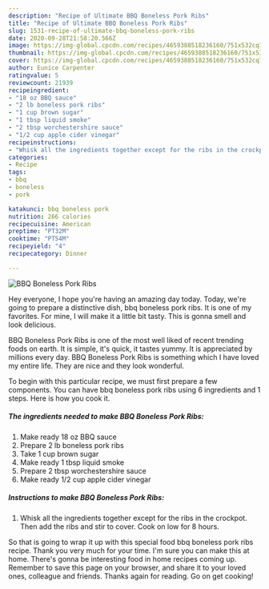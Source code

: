 ```yaml
---
description: "Recipe of Ultimate BBQ Boneless Pork Ribs"
title: "Recipe of Ultimate BBQ Boneless Pork Ribs"
slug: 1531-recipe-of-ultimate-bbq-boneless-pork-ribs
date: 2020-09-28T21:58:20.566Z
image: https://img-global.cpcdn.com/recipes/4659388518236160/751x532cq70/bbq-boneless-pork-ribs-recipe-main-photo.jpg
thumbnail: https://img-global.cpcdn.com/recipes/4659388518236160/751x532cq70/bbq-boneless-pork-ribs-recipe-main-photo.jpg
cover: https://img-global.cpcdn.com/recipes/4659388518236160/751x532cq70/bbq-boneless-pork-ribs-recipe-main-photo.jpg
author: Eunice Carpenter
ratingvalue: 5
reviewcount: 21939
recipeingredient:
- "18 oz BBQ sauce"
- "2 lb boneless pork ribs"
- "1 cup brown sugar"
- "1 tbsp liquid smoke"
- "2 tbsp worchestershire sauce"
- "1/2 cup apple cider vinegar"
recipeinstructions:
- "Whisk all the ingredients together except for the ribs in the crockpot. Then add the ribs and stir to cover. Cook on low for 8 hours."
categories:
- Recipe
tags:
- bbq
- boneless
- pork

katakunci: bbq boneless pork 
nutrition: 266 calories
recipecuisine: American
preptime: "PT32M"
cooktime: "PT54M"
recipeyield: "4"
recipecategory: Dinner

---
```



![BBQ Boneless Pork Ribs](https://img-global.cpcdn.com/recipes/4659388518236160/751x532cq70/bbq-boneless-pork-ribs-recipe-main-photo.jpg)

Hey everyone, I hope you're having an amazing day today. Today, we're going to prepare a distinctive dish, bbq boneless pork ribs. It is one of my favorites. For mine, I will make it a little bit tasty. This is gonna smell and look delicious.



BBQ Boneless Pork Ribs is one of the most well liked of recent trending foods on earth. It is simple, it's quick, it tastes yummy. It is appreciated by millions every day. BBQ Boneless Pork Ribs is something which I have loved my entire life. They are nice and they look wonderful.


To begin with this particular recipe, we must first prepare a few components. You can have bbq boneless pork ribs using 6 ingredients and 1 steps. Here is how you cook it.

<!--inarticleads1-->

##### The ingredients needed to make BBQ Boneless Pork Ribs:

1. Make ready 18 oz BBQ sauce
1. Prepare 2 lb boneless pork ribs
1. Take 1 cup brown sugar
1. Make ready 1 tbsp liquid smoke
1. Prepare 2 tbsp worchestershire sauce
1. Make ready 1/2 cup apple cider vinegar




<!--inarticleads2-->

##### Instructions to make BBQ Boneless Pork Ribs:

1. Whisk all the ingredients together except for the ribs in the crockpot. Then add the ribs and stir to cover. Cook on low for 8 hours.




So that is going to wrap it up with this special food bbq boneless pork ribs recipe. Thank you very much for your time. I'm sure you can make this at home. There's gonna be interesting food in home recipes coming up. Remember to save this page on your browser, and share it to your loved ones, colleague and friends. Thanks again for reading. Go on get cooking!
